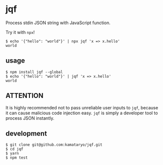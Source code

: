 # jqf

Process stdin JSON string with JavaScript function.

Try it with `npx`!

```shell
$ echo '{"hello": "world"}' | npx jqf 'x => x.hello'
world
```

## usage

```shell
$ npm install jqf --global
$ echo '{"hello": "world"}' | jqf 'x => x.hello'
world
```

## **ATTENTION**

It is highly recommended not to pass unreliable user inputs to `jqf`, because it can cause malicious code injection easy. `jqf` is simply a developer tool to process JSON instantly.

## development

```shell
$ git clone git@github.com:kamataryo/jqf.git
$ cd jqf
$ yarn
$ npm test
```
